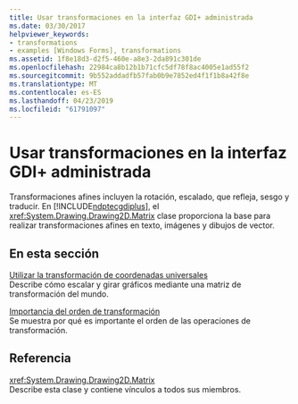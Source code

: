 ```yaml
---
title: Usar transformaciones en la interfaz GDI+ administrada
ms.date: 03/30/2017
helpviewer_keywords:
- transformations
- examples [Windows Forms], transformations
ms.assetid: 1f8e18d3-d2f5-460e-a8e3-2da891c301de
ms.openlocfilehash: 22984ca8b12b1b71cfc5df78f8ac4005e1ad55f2
ms.sourcegitcommit: 9b552addadfb57fab0b9e7852ed4f1f1b8a42f8e
ms.translationtype: MT
ms.contentlocale: es-ES
ms.lasthandoff: 04/23/2019
ms.locfileid: "61791097"
---
```

# <a name="using-transformations-in-managed-gdi"></a>Usar transformaciones en la interfaz GDI+ administrada
Transformaciones afines incluyen la rotación, escalado, que refleja, sesgo y traducir. En [!INCLUDE[ndptecgdiplus](../../../../includes/ndptecgdiplus-md.md)], el <xref:System.Drawing.Drawing2D.Matrix> clase proporciona la base para realizar transformaciones afines en texto, imágenes y dibujos de vector.  
  
## <a name="in-this-section"></a>En esta sección  
 [Utilizar la transformación de coordenadas universales](using-the-world-transformation.md)  
 Describe cómo escalar y girar gráficos mediante una matriz de transformación del mundo.  
  
 [Importancia del orden de transformación](why-transformation-order-is-significant.md)  
 Se muestra por qué es importante el orden de las operaciones de transformación.  
  
## <a name="reference"></a>Referencia  
 <xref:System.Drawing.Drawing2D.Matrix>  
 Describe esta clase y contiene vínculos a todos sus miembros.

